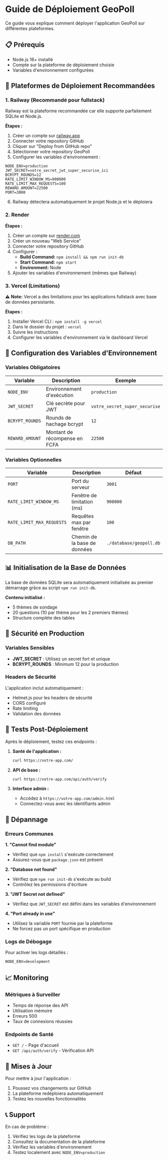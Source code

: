 # Guide de Déploiement GeoPoll

Ce guide vous explique comment déployer l'application GeoPoll sur différentes plateformes.

## 📋 Prérequis

- Node.js 16+ installé
- Compte sur la plateforme de déploiement choisie
- Variables d'environnement configurées

## 🚀 Plateformes de Déploiement Recommandées

### 1. Railway (Recommandé pour fullstack)

Railway est la plateforme recommandée car elle supporte parfaitement SQLite et Node.js.

**Étapes :**
1. Créer un compte sur [railway.app](https://railway.app)
2. Connecter votre repository GitHub
3. Cliquer sur "Deploy from GitHub repo"
4. Sélectionner votre repository GeoPoll
5. Configurer les variables d'environnement :

```env
NODE_ENV=production
JWT_SECRET=votre_secret_jwt_super_securise_ici
BCRYPT_ROUNDS=12
RATE_LIMIT_WINDOW_MS=900000
RATE_LIMIT_MAX_REQUESTS=100
REWARD_AMOUNT=22500
PORT=3000
```

6. Railway détectera automatiquement le projet Node.js et le déploiera

### 2. Render

**Étapes :**
1. Créer un compte sur [render.com](https://render.com)
2. Créer un nouveau "Web Service"
3. Connecter votre repository GitHub
4. Configurer :
   - **Build Command:** `npm install && npm run init-db`
   - **Start Command:** `npm start`
   - **Environment:** Node
5. Ajouter les variables d'environnement (mêmes que Railway)

### 3. Vercel (Limitations)

⚠️ **Note:** Vercel a des limitations pour les applications fullstack avec base de données persistante.

**Étapes :**
1. Installer Vercel CLI : `npm install -g vercel`
2. Dans le dossier du projet : `vercel`
3. Suivre les instructions
4. Configurer les variables d'environnement via le dashboard Vercel

## 🔧 Configuration des Variables d'Environnement

### Variables Obligatoires

| Variable | Description | Exemple |
|----------|-------------|---------|
| `NODE_ENV` | Environnement d'exécution | `production` |
| `JWT_SECRET` | Clé secrète pour JWT | `votre_secret_super_securise` |
| `BCRYPT_ROUNDS` | Rounds de hachage bcrypt | `12` |
| `REWARD_AMOUNT` | Montant de récompense en FCFA | `22500` |

### Variables Optionnelles

| Variable | Description | Défaut |
|----------|-------------|--------|
| `PORT` | Port du serveur | `3001` |
| `RATE_LIMIT_WINDOW_MS` | Fenêtre de limitation (ms) | `900000` |
| `RATE_LIMIT_MAX_REQUESTS` | Requêtes max par fenêtre | `100` |
| `DB_PATH` | Chemin de la base de données | `./database/geopoll.db` |

## 📊 Initialisation de la Base de Données

La base de données SQLite sera automatiquement initialisée au premier démarrage grâce au script `npm run init-db`.

**Contenu initialisé :**
- 5 thèmes de sondage
- 20 questions (10 par thème pour les 2 premiers thèmes)
- Structure complète des tables

## 🔐 Sécurité en Production

### Variables Sensibles
- **JWT_SECRET** : Utilisez un secret fort et unique
- **BCRYPT_ROUNDS** : Minimum 12 pour la production

### Headers de Sécurité
L'application inclut automatiquement :
- Helmet.js pour les headers de sécurité
- CORS configuré
- Rate limiting
- Validation des données

## 🧪 Tests Post-Déploiement

Après le déploiement, testez ces endpoints :

1. **Santé de l'application :**
   ```bash
   curl https://votre-app.com/
   ```

2. **API de base :**
   ```bash
   curl https://votre-app.com/api/auth/verify
   ```

3. **Interface admin :**
   - Accédez à `https://votre-app.com/admin.html`
   - Connectez-vous avec les identifiants admin

## 🐛 Dépannage

### Erreurs Communes

**1. "Cannot find module"**
- Vérifiez que `npm install` s'exécute correctement
- Assurez-vous que `package.json` est présent

**2. "Database not found"**
- Vérifiez que `npm run init-db` s'exécute au build
- Contrôlez les permissions d'écriture

**3. "JWT Secret not defined"**
- Vérifiez que `JWT_SECRET` est défini dans les variables d'environnement

**4. "Port already in use"**
- Utilisez la variable `PORT` fournie par la plateforme
- Ne forcez pas un port spécifique en production

### Logs de Débogage

Pour activer les logs détaillés :
```env
NODE_ENV=development
```

## 📈 Monitoring

### Métriques à Surveiller
- Temps de réponse des API
- Utilisation mémoire
- Erreurs 500
- Taux de connexions réussies

### Endpoints de Santé
- `GET /` - Page d'accueil
- `GET /api/auth/verify` - Vérification API

## 🔄 Mises à Jour

Pour mettre à jour l'application :
1. Poussez vos changements sur GitHub
2. La plateforme redéploiera automatiquement
3. Testez les nouvelles fonctionnalités

## 📞 Support

En cas de problème :
1. Vérifiez les logs de la plateforme
2. Consultez la documentation de la plateforme
3. Vérifiez les variables d'environnement
4. Testez localement avec `NODE_ENV=production`
